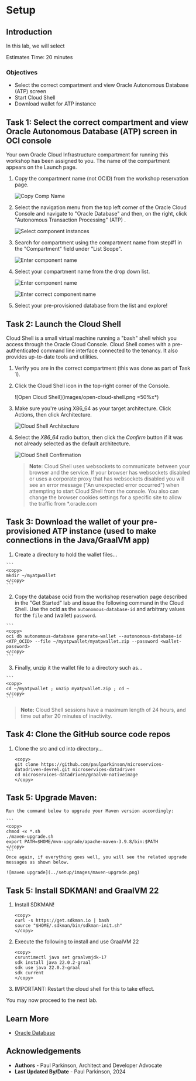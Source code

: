 # Setup

## Introduction

In this lab, we will select

Estimates Time: 20 minutes

### Objectives

* Select the correct compartment and view Oracle Autonomous Database (ATP) screen
* Start Cloud Shell
* Download wallet for ATP instance


## Task 1: Select the correct compartment and view Oracle Autonomous Database (ATP) screen in OCI console

Your own Oracle Cloud Infrastructure compartment for running this workshop has been assigned to you. The name of the compartment appears on the Launch page.

1. Copy the compartment name (not OCID) from the workshop reservation page.

   ![Copy Comp Name](images/copy-comp-name.png " ")

2. Select the navigation menu from the top left corner of the Oracle Cloud Console and navigate to "Oracle Database" and then, on the right, click "Autonomous Transaction Processing" (ATP) .

   ![Select component instances](images/oracledatabase-ociconsole.png " ")

3. Search for compartment using the compartment name from step#1 in the "Compartment" field under "List Scope".

   ![Enter component name](images/enter-comp-name.png " ")

4. Select your compartment name from the drop down list.

   ![Enter component name](images/select-comp-name.png " ")

   ![Enter correct component name](images/correct-comp-name.png " ")

5. Select your pre-provisioned database from the list and explore!



## Task 2: Launch the Cloud Shell

   Cloud Shell is a small virtual machine running a "bash" shell which you access through the Oracle Cloud Console. Cloud Shell comes with a pre-authenticated command line interface connected to the tenancy. It also provides up-to-date tools and utilities.

   1. Verify you are in the correct compartment (this was done as part of Task 1).

   2. Click the Cloud Shell icon in the top-right corner of the Console.

      ![Open Cloud Shell](images/open-cloud-shell.png =50%x*)

   3. Make sure you're using X86_64 as your target architecture. Click Actions, then click Architecture.

      ![Cloud Shell Architecture](../setup/images/cloud-shell-architecture.png "cloud shell architecture")

   4. Select the *X86_64* radio button, then click the *Confirm* button if it was not already selected as the default architecture.

      ![Cloud Shell Confirmation](../setup/images/cloud-shell-confirmation.png "cloud shell confirmation")

      >**Note**: Cloud Shell uses websockets to communicate between your browser and the service. If your browser has websockets disabled or uses a corporate proxy that has websockets disabled you will see an error message ("An unexpected error occurred") when attempting to start Cloud Shell from the console. You also can change the browser cookies settings for a specific site to allow the traffic from *.oracle.com

## Task 3: Download the wallet of your pre-provisioned ATP instance (used to make connections in the Java/GraalVM app)

   1. Create a directory to hold the wallet files... 

    ```
    <copy>
    mkdir ~/myatpwallet
    </copy>
    ```


   2. Copy the database ocid from the workshop reservation page described in the "Get Started" lab and issue the following command in the Cloud Shell. Use the ocid as the `autonomous-database-id` and arbitrary values for the `file` and (wallet) `password`.

    ```
    <copy>
    oci db autonomous-database generate-wallet --autonomous-database-id <ATP_OCID> --file ~/myatpwallet/myatpwallet.zip --password <wallet-password>
    </copy>
    ```

   3. Finally, unzip it the wallet file to a directory such as...

    ```
    <copy>
    cd ~/myatpwallet ; unzip myatpwallet.zip ; cd ~
    </copy>
    ```

   > **Note:** Cloud Shell sessions have a maximum length of 24 hours, and time out after 20 minutes of inactivity.

## Task 4: Clone the GitHub source code repos

1. Clone the src and cd into directory...

    ```
    <copy>
    git clone https://github.com/paulparkinson/microservices-datadriven-devrel.git microservices-datadriven
    cd microservices-datadriven/graalvm-nativeimage
    </copy>
    ```


## Task 5: Upgrade Maven:

    Run the command below to upgrade your Maven version accordingly:

    ```
    <copy>   
    chmod +x *.sh
    ./maven-upgrade.sh
    export PATH=$HOME/mvn-upgrade/apache-maven-3.9.8/bin:$PATH
    </copy>
    ```  
    Once again, if everything goes well, you will see the related upgrade messages as shown below.

    ![maven upgrade](../setup/images/maven-upgrade.png)  


## Task 5: Install SDKMAN! and GraalVM 22

1. Install SDKMAN! 


    ```
    <copy>   
    curl -s https://get.sdkman.io | bash
    source "$HOME/.sdkman/bin/sdkman-init.sh" 
    </copy>
    ```


2. Execute the following to install and use GraalVM 22

    ```
    <copy>   
    csruntimectl java set graalvmjdk-17
    sdk install java 22.0.2-graal
    sdk use java 22.0.2-graal
    sdk current
    </copy>
    ```   
   
3. IMPORTANT: Restart the cloud shell for this to take effect.



You may now proceed to the next lab.

## Learn More

* [Oracle Database](https://bit.ly/mswsdatabase)

## Acknowledgements
* **Authors** - Paul Parkinson, Architect and Developer Advocate
* **Last Updated By/Date** - Paul Parkinson, 2024

